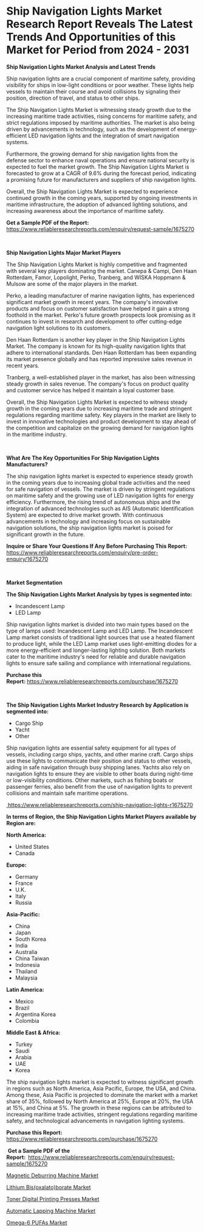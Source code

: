 <p><h1>Ship Navigation Lights Market Research Report Reveals The Latest Trends And Opportunities of this Market for Period from 2024 - 2031</h1></p><p><strong>Ship Navigation Lights Market Analysis and Latest Trends</strong></p>
<p><p>Ship navigation lights are a crucial component of maritime safety, providing visibility for ships in low-light conditions or poor weather. These lights help vessels to maintain their course and avoid collisions by signaling their position, direction of travel, and status to other ships.</p><p>The Ship Navigation Lights Market is witnessing steady growth due to the increasing maritime trade activities, rising concerns for maritime safety, and strict regulations imposed by maritime authorities. The market is also being driven by advancements in technology, such as the development of energy-efficient LED navigation lights and the integration of smart navigation systems.</p><p>Furthermore, the growing demand for ship navigation lights from the defense sector to enhance naval operations and ensure national security is expected to fuel the market growth. The Ship Navigation Lights Market is forecasted to grow at a CAGR of 9.6% during the forecast period, indicating a promising future for manufacturers and suppliers of ship navigation lights.</p><p>Overall, the Ship Navigation Lights Market is expected to experience continued growth in the coming years, supported by ongoing investments in maritime infrastructure, the adoption of advanced lighting solutions, and increasing awareness about the importance of maritime safety.</p></p>
<p><strong>Get a Sample PDF of the Report:&nbsp;</strong> <a href="https://www.reliableresearchreports.com/enquiry/request-sample/1675270">https://www.reliableresearchreports.com/enquiry/request-sample/1675270</a></p>
<p>&nbsp;</p>
<p><strong>Ship Navigation Lights Major Market Players</strong></p>
<p><p>The Ship Navigation Lights Market is highly competitive and fragmented with several key players dominating the market. Canepa & Campi, Den Haan Rotterdam, Famor, Lopolight, Perko, Tranberg, and WISKA Hoppmann & Mulsow are some of the major players in the market.</p><p>Perko, a leading manufacturer of marine navigation lights, has experienced significant market growth in recent years. The company's innovative products and focus on customer satisfaction have helped it gain a strong foothold in the market. Perko's future growth prospects look promising as it continues to invest in research and development to offer cutting-edge navigation light solutions to its customers.</p><p>Den Haan Rotterdam is another key player in the Ship Navigation Lights Market. The company is known for its high-quality navigation lights that adhere to international standards. Den Haan Rotterdam has been expanding its market presence globally and has reported impressive sales revenue in recent years.</p><p>Tranberg, a well-established player in the market, has also been witnessing steady growth in sales revenue. The company's focus on product quality and customer service has helped it maintain a loyal customer base.</p><p>Overall, the Ship Navigation Lights Market is expected to witness steady growth in the coming years due to increasing maritime trade and stringent regulations regarding maritime safety. Key players in the market are likely to invest in innovative technologies and product development to stay ahead of the competition and capitalize on the growing demand for navigation lights in the maritime industry.</p></p>
<p>&nbsp;</p>
<p><strong>What Are The Key Opportunities For Ship Navigation Lights Manufacturers?</strong></p>
<p><p>The ship navigation lights market is expected to experience steady growth in the coming years due to increasing global trade activities and the need for safe navigation of vessels. The market is driven by stringent regulations on maritime safety and the growing use of LED navigation lights for energy efficiency. Furthermore, the rising trend of autonomous ships and the integration of advanced technologies such as AIS (Automatic Identification System) are expected to drive market growth. With continuous advancements in technology and increasing focus on sustainable navigation solutions, the ship navigation lights market is poised for significant growth in the future.</p></p>
<p><strong>Inquire or Share Your Questions If Any Before Purchasing This Report:</strong> <a href="https://www.reliableresearchreports.com/enquiry/pre-order-enquiry/1675270">https://www.reliableresearchreports.com/enquiry/pre-order-enquiry/1675270</a></p>
<p>&nbsp;</p>
<p><strong>Market Segmentation</strong></p>
<p><strong>The Ship Navigation Lights Market Analysis by types is segmented into:</strong></p>
<p><ul><li>Incandescent Lamp</li><li>LED Lamp</li></ul></p>
<p><p>Ship navigation lights market is divided into two main types based on the type of lamps used: Incandescent Lamp and LED Lamp. The Incandescent Lamp market consists of traditional light sources that use a heated filament to produce light, while the LED Lamp market uses light-emitting diodes for a more energy-efficient and longer-lasting lighting solution. Both markets cater to the maritime industry's need for reliable and durable navigation lights to ensure safe sailing and compliance with international regulations.</p></p>
<p><strong>Purchase this Report:&nbsp;</strong><a href="https://www.reliableresearchreports.com/purchase/1675270">https://www.reliableresearchreports.com/purchase/1675270</a></p>
<p>&nbsp;</p>
<p><strong>The Ship Navigation Lights Market Industry Research by Application is segmented into:</strong></p>
<p><ul><li>Cargo Ship</li><li>Yacht</li><li>Other</li></ul></p>
<p><p>Ship navigation lights are essential safety equipment for all types of vessels, including cargo ships, yachts, and other marine craft. Cargo ships use these lights to communicate their position and status to other vessels, aiding in safe navigation through busy shipping lanes. Yachts also rely on navigation lights to ensure they are visible to other boats during night-time or low-visibility conditions. Other markets, such as fishing boats or passenger ferries, also benefit from the use of navigation lights to prevent collisions and maintain safe maritime operations.</p></p>
<p><a href="https://www.reliableresearchreports.com/ship-navigation-lights-r1675270">&nbsp;https://www.reliableresearchreports.com/ship-navigation-lights-r1675270</a></p>
<p><strong>In terms of Region, the Ship Navigation Lights Market Players available by Region are:</strong></p>
<p>
    <p> <strong> North America: </strong>
        <ul>
            <li>United States</li>
            <li>Canada</li>
        </ul>
        </p> 
    <p> <strong> Europe: </strong>
        <ul>
            <li>Germany</li>
            <li>France</li>
            <li>U.K.</li>
            <li>Italy</li>
            <li>Russia</li>
        </ul>
        </p> 
    <p> <strong> Asia-Pacific: </strong>
        <ul>
            <li>China</li>
            <li>Japan</li>
            <li>South Korea</li>
            <li>India</li>
            <li>Australia</li>
            <li>China Taiwan</li>
            <li>Indonesia</li>
            <li>Thailand</li>
            <li>Malaysia</li>
        </ul>
        </p> 
    <p> <strong> Latin America: </strong>
        <ul>
            <li>Mexico</li>
            <li>Brazil</li>
            <li>Argentina Korea</li>
            <li>Colombia</li>
        </ul>
        </p> 
    <p> <strong> Middle East & Africa: </strong>
        <ul>
            <li>Turkey</li>
            <li>Saudi</li>
            <li>Arabia</li>
            <li>UAE</li>
            <li>Korea</li>
        </ul>
    </p>
    </p>
<p><p>The ship navigation lights market is expected to witness significant growth in regions such as North America, Asia Pacific, Europe, the USA, and China. Among these, Asia Pacific is projected to dominate the market with a market share of 35%, followed by North America at 25%, Europe at 20%, the USA at 15%, and China at 5%. The growth in these regions can be attributed to increasing maritime trade activities, stringent regulations regarding maritime safety, and technological advancements in navigation lighting systems.</p></p>
<p><strong>Purchase this Report: </strong><a href="https://www.reliableresearchreports.com/purchase/1675270">https://www.reliableresearchreports.com/purchase/1675270</a></p>
<p>&nbsp;<strong>Get a Sample PDF of the Report:&nbsp;&nbsp;</strong><a href="https://www.reliableresearchreports.com/enquiry/request-sample/1675270">https://www.reliableresearchreports.com/enquiry/request-sample/1675270</a></p>
<p><strong></strong></p>
<p><p><a href="https://github.com/carolinehamilton5656/Market-Research-Report-List-1/blob/main/magnetic-deburring-machine-market.md">Magnetic Deburring Machine Market</a></p><p><a href="https://medium.com/@dan.murray5879/global-lithium-bis-oxalato-borate-market-size-and-market-trends-analysis-by-regional-outlook-b1183aa2a6ba">Lithium Bis(oxalato)borate Market</a></p><p><a href="https://issuu.com/reportprime-2/docs/toner-digital-printing-presses-market-size-2030.pp">Toner Digital Printing Presses Market</a></p><p><a href="https://github.com/adriannay56456/Market-Research-Report-List-1/blob/main/automatic-lapping-machine-market.md">Automatic Lapping Machine Market</a></p><p><a href="https://medium.com/@emily.sutherland4534/global-omega-6-pufas-market-size-is-expected-to-experience-a-cagr-of-10-3-4f8c8a742ae3">Omega-6 PUFAs Market</a></p></p>